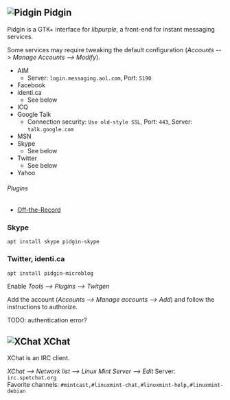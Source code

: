 ## ![Pidgin][img-pidgin] Pidgin ##

Pidgin is a GTK+ interface for _libpurple_, a front-end for instant messaging services.  

Some services may require tweaking the default configuration (_Accounts --> Manage Accounts --> Modify_).

* AIM
    * Server: `login.messaging.aol.com`,  Port: `5190`
* Facebook
* identi.ca
    * See below
* ICQ
* Google Talk
    * Connection security: `Use old-style SSL`,  Port: `443`,  Server: `talk.google.com`
* MSN
* Skype
    * See below
* Twitter
    * See below
* Yahoo

###### Plugins ######

* [Off-the-Record][plugin-otr]

### Skype ###

`apt install skype pidgin-skype`

### Twitter, identi.ca ###

`apt install pidgin-microblog`

Enable _Tools --> Plugins --> Twitgen_

Add the account (_Accounts --> Manage accounts --> Add_) and follow the instructions to authorize.  

TODO: authentication error?

## ![XChat][img-xchat] XChat ##

XChat is an IRC client.
 
_XChat --> Network list --> Linux Mint Server --> Edit_ 
Server: `irc.spotchat.org`  
Favorite channels: `#mintcast,#linuxmint-chat,#linuxmint-help,#linuxmint-debian`

[plugin-otr]: http://www.cypherpunks.ca/otr/debian-install/otr-setup.html
[img-pidgin]: http://www.pidgin.im/shared/img/logo.pidgin.png
[img-xchat]: http://xchat.org/img/xchatlogo2.png
